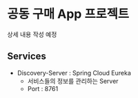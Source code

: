 # 공동 구매 App 프로젝트

상세 내용 작성 예정

## Services
* Discovery-Server : Spring Cloud Eureka
    - 서비스들의 정보를 관리하는 Server
    - Port : 8761

